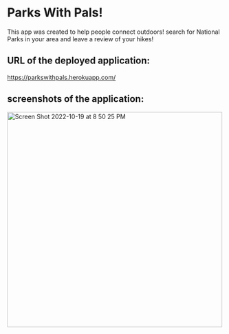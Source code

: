 # Parks With Pals!

This app was created to help people connect outdoors! search for National Parks in your area and leave a review of your hikes! 

## URL of the deployed application: 

https://parkswithpals.herokuapp.com/

## screenshots of the application:

<img width="500" alt="Screen Shot 2022-10-19 at 8 50 25 PM" src="https://user-images.githubusercontent.com/100814403/196832239-6f66554d-2630-4d5f-9901-071fbdca8664.png">

